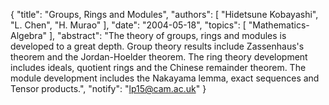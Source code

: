 {
    "title": "Groups, Rings and Modules",
    "authors": [
        "Hidetsune Kobayashi",
        "L. Chen",
        "H. Murao"
    ],
    "date": "2004-05-18",
    "topics": [
        "Mathematics-Algebra"
    ],
    "abstract": "The theory of groups, rings and modules is developed to a great depth. Group theory results include Zassenhaus's theorem and the Jordan-Hoelder theorem. The ring theory development includes ideals, quotient rings and the Chinese remainder theorem. The module development includes the Nakayama lemma, exact sequences and Tensor products.",
    "notify": "lp15@cam.ac.uk"
}